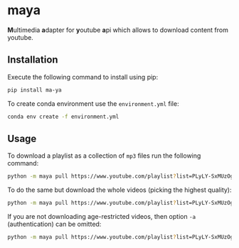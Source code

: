 # maya

**M**ultimedia **a**dapter for **y**outube **a**pi which allows to download content from youtube.

## Installation

Execute the following command to install using pip:

```sh
pip install ma-ya
```

To create conda environment use the `environment.yml` file:

```sh
conda env create -f environment.yml
```

## Usage

To download a playlist as a collection of `mp3` files run the following command:

```sh
python -m maya pull https://www.youtube.com/playlist?list=PLyLY-SxMUzOgbhkUkru4esCxNUl3-DEtj -o assets/314 -a -u
```

To do the same but download the whole videos (picking the highest quality):

```sh
python -m maya pull https://www.youtube.com/playlist?list=PLyLY-SxMUzOgbhkUkru4esCxNUl3-DEtj -o assets/314 -a
```

If you are not downloading age-restricted videos, then option `-a` (authentication) can be omitted:

```sh
python -m maya pull https://www.youtube.com/playlist?list=PLyLY-SxMUzOgbhkUkru4esCxNUl3-DEtj -o assets/314 -a -u
```
